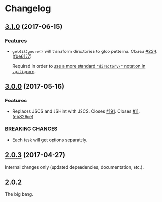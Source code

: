 Changelog
=========

## [3.1.0](https://github.com/ckeditor/ckeditor5-dev/compare/@ckeditor/ckeditor5-dev-lint@3.0.0...@ckeditor/ckeditor5-dev-lint@3.1.0) (2017-06-15)

### Features

* `getGitIgnore()` will transform directories to glob patterns. Closes [#224](https://github.com/ckeditor/ckeditor5-dev/issues/224). ([fbe6127](https://github.com/ckeditor/ckeditor5-dev/commit/fbe6127))

  Required in order to [use a more standard `"directory/"` notation in `.gitignore`](https://github.com/ckeditor/ckeditor5/issues/456).


## [3.0.0](https://github.com/ckeditor/ckeditor5-dev/compare/@ckeditor/ckeditor5-dev-lint@2.0.3...@ckeditor/ckeditor5-dev-lint@3.0.0) (2017-05-16)

### Features

* Replaces JSCS and JSHint with JSCS. Closes [#191](https://github.com/ckeditor/ckeditor5-dev/issues/191). Closes [#11](https://github.com/ckeditor/ckeditor5-dev/issues/11). ([eb826ce](https://github.com/ckeditor/ckeditor5-dev/commit/eb826ce))

### BREAKING CHANGES

* Each task will get options separately.


## [2.0.3](https://github.com/ckeditor/ckeditor5-dev/compare/@ckeditor/ckeditor5-dev-lint@2.0.2...@ckeditor/ckeditor5-dev-lint@2.0.3) (2017-04-27)

Internal changes only (updated dependencies, documentation, etc.).


## 2.0.2

The big bang.
